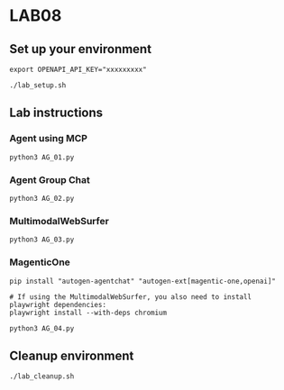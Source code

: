 # LAB08
## Set up your environment
```
export OPENAPI_API_KEY="xxxxxxxxx"
```
```
./lab_setup.sh
```
## Lab instructions
### Agent using MCP
```
python3 AG_01.py
```
### Agent Group Chat
```
python3 AG_02.py
```
### MultimodalWebSurfer
```
python3 AG_03.py
```
### MagenticOne
```
pip install "autogen-agentchat" "autogen-ext[magentic-one,openai]"
```
```
# If using the MultimodalWebSurfer, you also need to install playwright dependencies:
playwright install --with-deps chromium
```
```
python3 AG_04.py
```
## Cleanup environment
```
./lab_cleanup.sh
```
